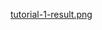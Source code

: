 [tutorial-1-result.png](https://github.com/datopian/portaljs/blob/main/site/content/assets/blog/tutorial-1-result.png "tutorial-1-result.png")